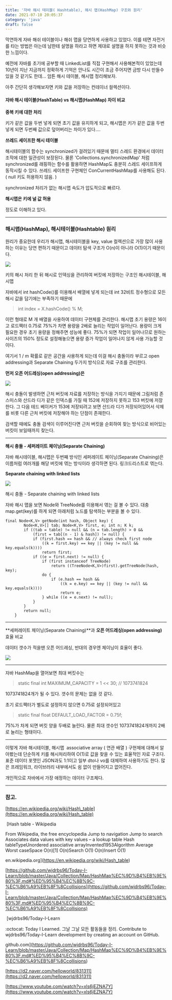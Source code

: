 ```yaml
---
title: '자바 해시 테이블( Hashtable), 해시 맵(HashMap) 구조와 원리'
date: 2021-07-10 20:05:37
category: 'java'
draft: false
---
```


막연하게 자바 해쉬 테이블이나 해쉬 맵을 당연하게 사용하고 있었다. 이를 테면 자전거를 타는 방법은 아는데 남한테 설명을 하라고 하면 제대로 설명을 하지 못하는 것과 비슷한 느낌이다.

예전에 자바를 초기에 공부할 때 LinkedList를 직접 구현해서 사용해본적이 있었는데 10년이 지난 지금까지 정확하게 기억은 안나도 시간이 조금 주어지면 금방 다시 만들수 있을 것 같기도 한데... 암튼 해시 테이블, 해시맵 정리해보자.

아주 간단히 생각해보자면 키와 값을 저장하는 컨테이너 컬렉션이다.

#### **자바 해시 테이블(HashTable) vs 해시맵(HashMap) 차이 비교**

**중복 키에 대한 처리**

키가 같은 값을 두번 넣게 되면 초기 값을 유지하게 되고, 해시맵은 키가 같은 값을 두번 넣게 되면 두번째 값으로 덮어버리는 차이가 있다.... 

**쓰레드 세이프한 해시 테이블**

해시테이블의 함수는 synchronized가 걸려있기 때문에 멀티 스레드 환경에서 데이터 조작에 대한 일관성이 보장된다. 물론 'Collections.synchronizedMap' 처럼 synchronized를 래핑하는 함수를 활용하면 HashMap도 충분히 스레드 세이프하게 동작시킬 수 있다. 쓰레드 세이프한 구현체인 ConCurrentHashMap를 사용해도 된다. ( null 키도 허용하지 않음. ) 

synchronized 처리가 없는 해시맵 속도가 압도적으로 빠르다. 

**해시맵은 키에 널 값 허용**

정도로 이해하고 있다.

* * *

### **해시맵(HashMap), 해시테이블(Hashtable) 원리**

원리가 중요한데 우리가 해시맵, 해시테이블을 key, value 컬렉션으로 가장 많이 사용하는 이유는 당연 편하기 때문이고 데이터 탐색 구조가 O(n)이 아니라 O(1)이기 때문이다. 

![](https://blog.kakaocdn.net/dn/b6mX77/btq9hPCcYly/w7tCE8DkcKoq65TWRVRmI1/img.png)

키의 해시 처리 한 뒤 해시로 인덱싱을 관리하여 버킷에 저장하는 구조인 해시테이블, 해시맵

자바에서 int hashCode()를 이용해서 배열에 넣게 되는데 int 32비트 정수형으로 모든 해시 값을 담기에는 부족하기 때문에 

> int index = X.hashCode() % M;

이런 형태로 M 개 배열을 사용하여 데이터 구현체를 관리한다. 해시맵 초기 용량은 16이고 로드팩터 0.75로 75%가 차면 용량을 2배로 늘리는 작업이 일어난다. 용량이 크게 필요한 경우 초기 용량을 정해주면 성능에 좋다. 75%가 되면 작업이 일어나므로 원하는 사이즈의 150% 정도로 설정해놓으면 용량 증가 작업이 일어나지 않게 사용 가능할 것이다. 

여기서 1 / m 확률로 같은 공간을 사용하게 되는데 이걸 해시 충돌이라 부르고 open addressing과 Separate Chaining 두가지 방식으로 자료 구조를 관리한다. 

**먼저 오픈 어드레싱(open addressing)은** 

![](https://blog.kakaocdn.net/dn/bAwj72/btq9gXHwe99/c21y3lKQZbEJXcuJwK6L7k/img.png)

해시 충돌이 발생하면 근처 버킷에 자료를 저장하는 방식을 가지기 때문에 그림처럼 존 스미스와 산드라 디가 같은 인덱스를 가질 때 152에 저장하지 못하고 153 버킷에 저장한다. 그 다음 테드 베이커가 153에 저장되려고 보면 산드라 디가 저장되어있어서 삭제를 비롯 다른 근처 버킷에 저장해야 하는 단점이 존재한다. 

검색할 때에도 충돌 검색이 이루어진다면 근처 버킷을 순회하여 찾는 방식으로 비어있는 버킷이 보일때까지 찾는다. 

* * *

**해시 충돌 - 세퍼레이트 체이닝(Separate Chaining)** 

자바 해시테이블, 해시맵은 두번째 방식인 세퍼레이트 체이닝(Separate Chaining)은 이름처럼 여러개를 해당 버킷에 엮는 방식이라 생각하면 된다. 링크드리스트로 엮는다. 

**Separate chaining with linked lists**

![](https://blog.kakaocdn.net/dn/wKbPP/btq9iBjIkHf/5VmyEiO4kO9jfFiUJLEeDK/img.png)

해시 충돌 - Separate chaining with linked lists

자바 해시 맵을 보면 Node와 TreeNode를 이용해서 엮는 걸 볼 수 있다. 대충 map.get(key)를 하게 되면 아래처럼 노드를 탐색하는 부분을 볼 수 있다. 

    final Node<K,V> getNode(int hash, Object key) {
            Node<K,V>[] tab; Node<K,V> first, e; int n; K k;
            if ((tab = table) != null && (n = tab.length) > 0 &&
                (first = tab[(n - 1) & hash]) != null) {
                if (first.hash == hash && // always check first node
                    ((k = first.key) == key || (key != null && key.equals(k))))
                    return first;
                if ((e = first.next) != null) {
                    if (first instanceof TreeNode)
                        return ((TreeNode<K,V>)first).getTreeNode(hash, key);
                    do {
                        if (e.hash == hash &&
                            ((k = e.key) == key || (key != null && key.equals(k))))
                            return e;
                    } while ((e = e.next) != null);
                }
            }
            return null;
        }

* * *

**세퍼레이트 체이닝(Separate Chaining)**과 **오픈 어드레싱(open addressing)** 효율 비교

데이터 갯수가 적을땐 오픈 어드레싱, 반대의 경우엔 체이닝이 효율이 좋다. 

![](https://blog.kakaocdn.net/dn/OaXV2/btq9gR1k3no/VKW9OSnAFJjK0YS43BEtf1/img.png)

* * *

자바 HashMap을 열어보면 최대 버킷수는 

> static final int MAXIMUM\_CAPACITY = 1 << 30; // 1073741824

1073741824개가 될 수 있다. 갯수의 문제는 없을 것 같다.

초기 로드팩터가 별도로 설정하지 않으면 0.75로 설정되어있고

> static final float DEFAULT\_LOAD\_FACTOR = 0.75f;

75%가 차게 되면 버킷 양을 두배로 늘린다. 물론 최대 갯수인 1073741824개까지 2배로 늘리는 형태이다. 

* * *

이렇게 자바 해시테이블, 해시맵  associative array ( 연관 배열 ) 구현체에 대해서 알아봤는데 단순하게 키를 해시처리하여 O(1)로 값을 찾을 수 있는 효율적인 자료 구조다. 표준 데이터 포맷인 JSON과도 1:1이고 일부 dto나 vo를 대체하여 사용하기도 한다. 많은 프레임워크, 라이브러리 내부에서도 쉼 없이 만들어지고 없어진다. 

개인적으로 자바에서 가장 애정하는 데이터 구조체다. 

* * *

### **참고.**

[https://en.wikipedia.org/wiki/Hash\_table](https://en.wikipedia.org/wiki/Hash_table)

 [Hash table - Wikipedia

From Wikipedia, the free encyclopedia Jump to navigation Jump to search Associates data values with key values – a lookup table Hash tableTypeUnordered associative arrayInvented1953Algorithm Average Worst caseSpace O(n)\[1\] O(n)Search O(1) O(n)Insert O(1)

en.wikipedia.org](https://en.wikipedia.org/wiki/Hash_table)

[https://github.com/wjdrbs96/Today-I-Learn/blob/master/Java/Collection/Map/HashMap%EC%9D%B4%EB%9E%80%3F.md#%ED%95%B4%EC%8B%9C-%EC%B6%A9%EB%8F%8Ccollisions](https://github.com/wjdrbs96/Today-I-Learn/blob/master/Java/Collection/Map/HashMap%EC%9D%B4%EB%9E%80%3F.md#%ED%95%B4%EC%8B%9C-%EC%B6%A9%EB%8F%8Ccollisions)

 [wjdrbs96/Today-I-Learn

:octocat: Today I Learned. 그날 그날 모든 활동들을 정리. Contribute to wjdrbs96/Today-I-Learn development by creating an account on GitHub.

github.com](https://github.com/wjdrbs96/Today-I-Learn/blob/master/Java/Collection/Map/HashMap%EC%9D%B4%EB%9E%80%3F.md#%ED%95%B4%EC%8B%9C-%EC%B6%A9%EB%8F%8Ccollisions)

[https://d2.naver.com/helloworld/831311](https://d2.naver.com/helloworld/831311)

[https://www.youtube.com/watch?v=xls6jEZNA7Y](https://www.youtube.com/watch?v=xls6jEZNA7Y)

